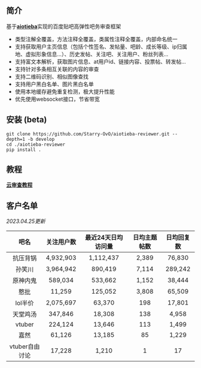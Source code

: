 ## 简介

基于[**aiotieba**](https://github.com/Starry-OvO/aiotieba)实现的百度贴吧高弹性吧务审查框架

+ 类型注解全覆盖，方法注释全覆盖，类属性注释全覆盖，内部命名统一
+ 支持获取用户主页信息（包括个性签名、发帖量、吧龄、成长等级、ip归属地、虚拟形象信息...）、历史发帖、关注吧、关注用户、粉丝列表...
+ 支持富文本解析，获取图片信息、at用户id、链接内容、投票帖、转发帖...
+ 支持针对多条相互关联的内容的审查
+ 支持二维码识别、相似图像查找
+ 支持用户黑白名单、图片黑白名单
+ 使用本地缓存避免重复检测，极大提升性能
+ 优先使用websocket接口，节省带宽

## 安装 (beta)

```shell
git clone https://github.com/Starry-OvO/aiotieba-reviewer.git --depth=1 -b develop
cd ./aiotieba-reviewer
pip install .
```

## 教程

[**云审查教程**](tutorial/reviewer.md)

## 客户名单

*2023.04.25更新*

|      吧名      | 关注用户数 | 最近24天日均访问量 | 日均主题帖数 | 日均回复数 |
| :------------: | :--------: | :----------------: | :----------: | :--------: |
|    抗压背锅    | 4,932,903  |     1,112,437      |    2,389     |   76,830   |
|     孙笑川     | 3,964,942  |      890,419       |    7,114     |  289,242   |
|    原神内鬼    |  589,034   |      533,662       |    1,152     |   38,444   |
|      憨批      |   11,259   |      125,052       |    3,808     |   65,509   |
|    lol半价     | 2,075,697  |       63,370       |     198      |   17,801   |
|    天堂鸡汤    |  347,846   |       18,308       |     138      |   4,958    |
|     vtuber     |  224,124   |       13,646       |     113      |   1,499    |
|      嘉然      |   61,126   |       13,185       |      85      |   1,229    |
| vtuber自由讨论 |   17,228   |       1,210        |      1       |     17     |
